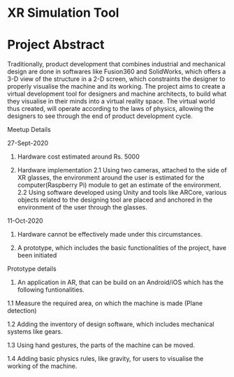 # XR Simulation Tool

# Project Abstract

Traditionally, product development that combines industrial and mechanical
design are done in softwares like Fusion360 and SolidWorks, which offers a 3-D
view of the structure in a 2-D screen, which constraints the designer to properly
visualise the machine and its working.
The project aims to create a virtual development tool for designers and machine
architects, to build what they visualise in their minds into a virtual reality space.
The virtual world thus created, will operate according to the laws of physics,
allowing the designers to see through the end of product development cycle.

Meetup Details

27-Sept-2020
1. Hardware cost estimated around Rs. 5000

2. Hardware implementation
2.1 Using two cameras, attached to the side of XR glasses, the environment around the user is estimated for the computer(Raspberry Pi) module to get an estimate of the environment.
2.2 Using software developed using Unity and tools like ARCore, various objects related to the designing tool are placed and anchored in the environment of the user through the glasses. 

11-Oct-2020

1. Hardware cannot be effectively made under this circumstances.

2. A prototype, which includes the basic functionalities of the project, have been initiated

Prototype details

1. An application in AR, that can be build on an Android/iOS which has the following funtionalities.

1.1 Measure the required area, on which the machine is made (Plane detection)

1.2 Adding the inventory of design software, which includes mechanical systems like gears.

1.3 Using hand gestures, the parts of the machine can be moved.

1.4 Adding basic physics rules, like gravity, for users to visualise the working of the machine.

